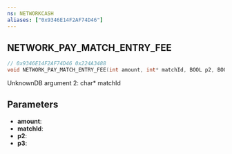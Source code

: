 ```yaml
---
ns: NETWORKCASH
aliases: ["0x9346E14F2AF74D46"]
---
```

## NETWORK_PAY_MATCH_ENTRY_FEE

```c
// 0x9346E14F2AF74D46 0x224A3488
void NETWORK_PAY_MATCH_ENTRY_FEE(int amount, int* matchId, BOOL p2, BOOL p3);
```

UnknownDB argument 2: char* matchId

## Parameters
* **amount**:
* **matchId**:
* **p2**: 
* **p3**: 

